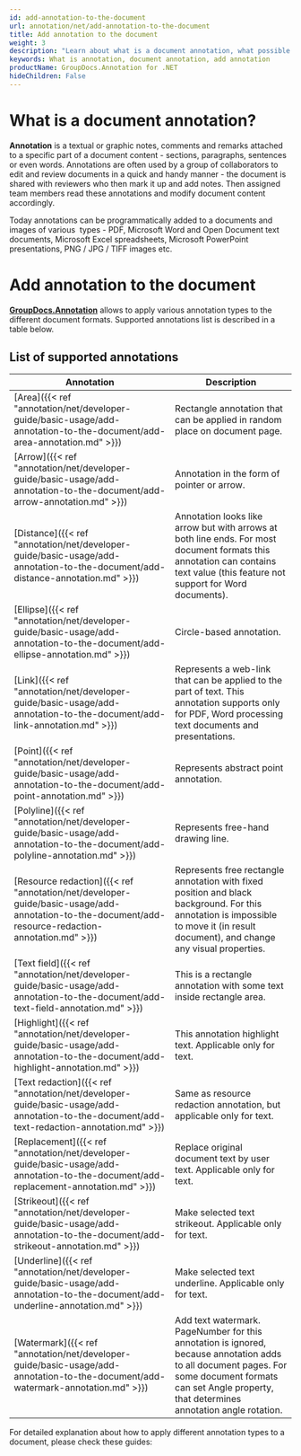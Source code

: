 ```yaml
---
id: add-annotation-to-the-document
url: annotation/net/add-annotation-to-the-document
title: Add annotation to the document
weight: 3
description: "Learn about what is a document annotation, what possible annotation types are, and how to programmatically add annotations to a document using GroupDocs.Annotation API."
keywords: What is annotation, document annotation, add annotation
productName: GroupDocs.Annotation for .NET
hideChildren: False
---
```

# What is a document annotation?

**Annotation** is a textual or graphic notes, comments and remarks attached to a specific part of a document content - sections, paragraphs, sentences or even words. Annotations are often used by a group of collaborators to edit and review documents in a quick and handy manner - the document is shared with reviewers who then mark it up and add notes. Then assigned team members read these annotations and modify document content accordingly.

Today annotations can be programmatically added to a documents and images of various  types - PDF, Microsoft Word and Open Document text documents, Microsoft Excel spreadsheets, Microsoft PowerPoint presentations, PNG / JPG / TIFF images etc. 

  

# Add annotation to the document

**[GroupDocs.Annotation](https://products.groupdocs.com/annotation/net)** allows to apply various annotation types to the different document formats. Supported annotations list is described in a table below. 

## List of supported annotations

| Annotation | Description |
| --- | --- |
| [Area]({{< ref "annotation/net/developer-guide/basic-usage/add-annotation-to-the-document/add-area-annotation.md" >}}) | Rectangle annotation that can be applied in random place on document page. |
| [Arrow]({{< ref "annotation/net/developer-guide/basic-usage/add-annotation-to-the-document/add-arrow-annotation.md" >}}) | Annotation in the form of pointer or arrow. |
| [Distance]({{< ref "annotation/net/developer-guide/basic-usage/add-annotation-to-the-document/add-distance-annotation.md" >}}) | Annotation looks like arrow but with arrows at both line ends. For most document formats this annotation can contains text value (this feature not support for Word documents). |
| [Ellipse]({{< ref "annotation/net/developer-guide/basic-usage/add-annotation-to-the-document/add-ellipse-annotation.md" >}}) | Circle-based annotation. |
| [Link]({{< ref "annotation/net/developer-guide/basic-usage/add-annotation-to-the-document/add-link-annotation.md" >}}) | Represents a web-link that can be applied to the part of text. This annotation supports only for PDF, Word processing text documents and presentations. |
| [Point]({{< ref "annotation/net/developer-guide/basic-usage/add-annotation-to-the-document/add-point-annotation.md" >}}) | Represents abstract point annotation. |
| [Polyline]({{< ref "annotation/net/developer-guide/basic-usage/add-annotation-to-the-document/add-polyline-annotation.md" >}}) | Represents free-hand drawing line. |
| [Resource redaction]({{< ref "annotation/net/developer-guide/basic-usage/add-annotation-to-the-document/add-resource-redaction-annotation.md" >}}) | Represents free rectangle annotation with fixed position and black background. For this annotation is impossible to move it (in result document), and change any visual properties. |
| [Text field]({{< ref "annotation/net/developer-guide/basic-usage/add-annotation-to-the-document/add-text-field-annotation.md" >}}) | This is a rectangle annotation with some text inside rectangle area. |
| [Highlight]({{< ref "annotation/net/developer-guide/basic-usage/add-annotation-to-the-document/add-highlight-annotation.md" >}}) | This annotation highlight text. Applicable only for text. |
| [Text redaction]({{< ref "annotation/net/developer-guide/basic-usage/add-annotation-to-the-document/add-text-redaction-annotation.md" >}}) | Same as resource redaction annotation, but applicable only for text. |
| [Replacement]({{< ref "annotation/net/developer-guide/basic-usage/add-annotation-to-the-document/add-replacement-annotation.md" >}}) | Replace original document text by user text. Applicable only for text. |
| [Strikeout]({{< ref "annotation/net/developer-guide/basic-usage/add-annotation-to-the-document/add-strikeout-annotation.md" >}}) | Make selected text strikeout. Applicable only for text. |
| [Underline]({{< ref "annotation/net/developer-guide/basic-usage/add-annotation-to-the-document/add-underline-annotation.md" >}}) | Make selected text underline. Applicable only for text. |
| [Watermark]({{< ref "annotation/net/developer-guide/basic-usage/add-annotation-to-the-document/add-watermark-annotation.md" >}}) | Add text watermark. PageNumber for this annotation is ignored, because annotation adds to all document pages. For some document formats can set Angle property, that determines annotation angle rotation. |

For detailed explanation about how to apply different annotation types to a document, please check these guides:
